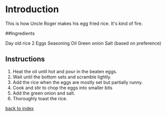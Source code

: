 
# Introduction

This is how Uncle Roger makes his egg fried rice. It's kind of fire.

##Ingredients

Day old rice
2 Eggs 
Seasoning Oil
Green onion
Salt (based on preference)

## Instructions

1. Heat the oil until hot and pour in the beaten eggs. 
2. Wait until the bottom sets and scramble lightly.
3. Add the rice when the eggs are mostly set but partially runny.
4. Cook and stir to chop the eggs into smaller bits
5. Add the green onion and salt. 
6. Thoroughly toast the rice.

<!--
Keep this link to return to the index
-->
[back to index](../)
